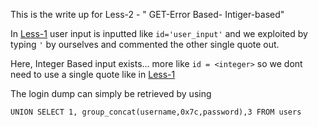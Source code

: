This is the write up for Less-2 - " GET-Error Based- Intiger-based"

In [Less-1](https://github.com/sahith2k3/writeups/blob/main/SQLi%20Labs/Less-1.md) user input is inputted like ```id='user_input'```
and we exploited by typing ```'``` by ourselves and commented the other single quote out.

Here, Integer Based input exists...
more like ``` id = <integer> ``` so we dont need to use a single quote like in [Less-1](https://github.com/sahith2k3/writeups/blob/main/SQLi%20Labs/Less-1.md)

The login dump can simply be retrieved by using
```
UNION SELECT 1, group_concat(username,0x7c,password),3 FROM users 

```
